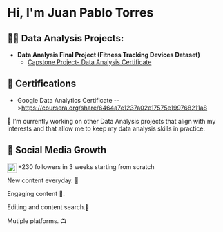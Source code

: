 <h1>Hi, I'm Juan Pablo Torres </h1>

<h2>👨‍💻 Data Analysis Projects:</h2>

- <b>Data Analysis Final Project (Fitness Tracking Devices Dataset)</b>
  - [Capstone Project- Data Analysis Certificate](https://github.com/JPTorres-Analyst/How-Can-a-Wellness-Technology-Company-Play-It-Smart-)

<h2>📑 Certifications</h2>

- Google Data Analytics Certificate -->https://coursera.org/share/6464a7e1237a02e17575e199768211a8

🔭 I’m currently working on other Data Analysis projects that align with my interests and that allow me to keep my data analysis skills in practice.

<h2>📑 Social Media Growth</h2>
<img align="left" | Instagram" width="22px" src="https://cdn.jsdelivr.net/npm/simple-icons@v3/icons/instagram.svg"/>+230 followers in 3 weeks starting from scratch


New content everyday. 🎥

Engaging content 👀.

Editing and content search.🔬

Mutiple platforms. 📺
